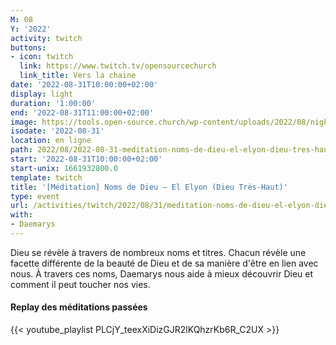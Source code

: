 ```yaml
---
M: 08
Y: '2022'
activity: twitch
buttons:
- icon: twitch
  link: https://www.twitch.tv/opensourcechurch
  link_title: Vers la chaine
date: '2022-08-31T10:00:00+02:00'
display: light
duration: '1:00:00'
end: '2022-08-31T11:00:00+02:00'
image: https://tools.open-source.church/wp-content/uploads/2022/08/night-sky-osc-noms-de-dieu.jpg
isodate: '2022-08-31'
location: en ligne
path: 2022/08/2022-08-31-meditation-noms-de-dieu-el-elyon-dieu-tres-haut.md
start: '2022-08-31T10:00:00+02:00'
start-unix: 1661932800.0
template: twitch
title: '[Méditation] Noms de Dieu — El Elyon (Dieu Très-Haut)'
type: event
url: /activities/twitch/2022/08/31/meditation-noms-de-dieu-el-elyon-dieu-tres-haut
with:
- Daemarys
---
```

Dieu se révèle à travers de nombreux noms et titres. Chacun révèle une facette différente de la beauté de Dieu et de sa manière d'être en lien avec nous. À travers ces noms, Daemarys nous aide à mieux découvrir Dieu et comment il peut toucher nos vies.


#### Replay des méditations passées

{{< youtube_playlist PLCjY_teexXiDizGJR2lKQhzrKb6R_C2UX >}}